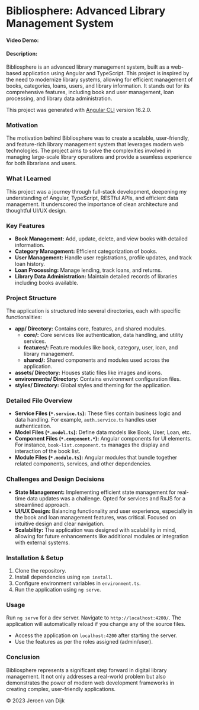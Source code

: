 # Bibliosphere: Advanced Library Management System

#### Video Demo: <URL HERE>

#### Description:

Bibliosphere is an advanced library management system, built as a web-based application using Angular and TypeScript. This project is inspired by the need to modernize library systems, allowing for efficient management of books, categories, loans, users, and library information. It stands out for its comprehensive features, including book and user management, loan processing, and library data administration.

This project was generated with [Angular CLI](https://github.com/angular/angular-cli) version 16.2.0.

### Motivation

The motivation behind Bibliosphere was to create a scalable, user-friendly, and feature-rich library management system that leverages modern web technologies. The project aims to solve the complexities involved in managing large-scale library operations and provide a seamless experience for both librarians and users.

### What I Learned

This project was a journey through full-stack development, deepening my understanding of Angular, TypeScript, RESTful APIs, and efficient data management. It underscored the importance of clean architecture and thoughtful UI/UX design.

### Key Features

- **Book Management:** Add, update, delete, and view books with detailed information.
- **Category Management:** Efficient categorization of books.
- **User Management:** Handle user registrations, profile updates, and track loan history.
- **Loan Processing:** Manage lending, track loans, and returns.
- **Library Data Administration:** Maintain detailed records of libraries including books available.

### Project Structure

The application is structured into several directories, each with specific functionalities:

- **app/ Directory:** Contains core, features, and shared modules.
    - **core/:** Core services like authentication, data handling, and utility services.
    - **features/:** Feature modules like book, category, user, loan, and library management.
    - **shared/:** Shared components and modules used across the application.
- **assets/ Directory:** Houses static files like images and icons.
- **environments/ Directory:** Contains environment configuration files.
- **styles/ Directory:** Global styles and theming for the application.

### Detailed File Overview

- **Service Files (`*.service.ts`):** These files contain business logic and data handling. For example, `auth.service.ts` handles user authentication.
- **Model Files (`*.model.ts`):** Define data models like Book, User, Loan, etc.
- **Component Files (`*.component.*`):** Angular components for UI elements. For instance, `book-list.component.ts` manages the display and interaction of the book list.
- **Module Files (`*.module.ts`):** Angular modules that bundle together related components, services, and other dependencies.

### Challenges and Design Decisions

- **State Management:** Implementing efficient state management for real-time data updates was a challenge. Opted for services and RxJS for a streamlined approach.
- **UI/UX Design:** Balancing functionality and user experience, especially in the book and loan management features, was critical. Focused on intuitive design and clear navigation.
- **Scalability:** The application was designed with scalability in mind, allowing for future enhancements like additional modules or integration with external systems.

### Installation & Setup

1. Clone the repository.
2. Install dependencies using `npm install`.
3. Configure environment variables in `environment.ts`.
4. Run the application using `ng serve`.

### Usage

Run `ng serve` for a dev server. Navigate to `http://localhost:4200/`. The application will automatically reload if you change any of the source files.

- Access the application on `localhost:4200` after starting the server.
- Use the features as per the roles assigned (admin/user).

### Conclusion

Bibliosphere represents a significant step forward in digital library management. It not only addresses a real-world problem but also demonstrates the power of modern web development frameworks in creating complex, user-friendly applications.

© 2023 Jeroen van Dijk